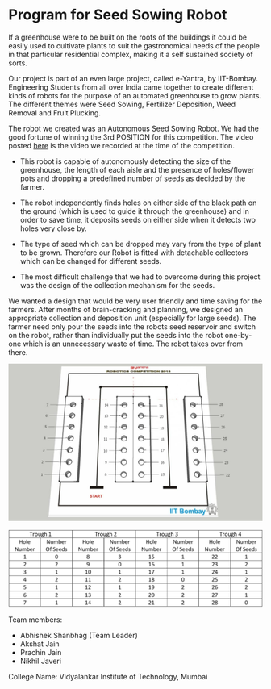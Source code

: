# Program for Seed Sowing Robot

If a greenhouse were to be built on the roofs of the buildings it could be easily used to cultivate plants to suit the gastronomical needs of the people in that particular residential complex, making it a self sustained society of sorts.

Our project is part of an even large project, called e-Yantra, by IIT-Bombay. Engineering Students from all over India came together to create different kinds of robots for the purpose of an automated greenhouse to grow plants. The different themes were Seed Sowing, Fertilizer Deposition, Weed Removal and Fruit Plucking.

The robot we created was an Autonomous Seed Sowing Robot. We had the good fortune of winning the 3rd POSITION for this competition. 
The video posted [here](https://www.youtube.com/watch?v=5I3N8_3ZETE&feature=youtu.be) is the video we recorded at the time of the competition.

* This robot is capable of autonomously detecting the size of the greenhouse, the length of each aisle and the presence of holes/flower pots and dropping a predefined number of seeds as decided by the farmer.

* The robot independently finds holes on either side of the black path on the ground (which is used to guide it through the greenhouse) and in order to save time, it deposits seeds on either side when it detects two holes very close by.

* The type of seed which can be dropped may vary from the type of plant to be grown. Therefore our Robot is fitted with detachable collectors which can be changed for different seeds. 

* The most difficult challenge that we had to overcome during this project was the design of the collection mechanism for the seeds.

We wanted a design that would be very user friendly and time saving for the farmers. After months of brain-cracking and planning, we designed an appropriate collection and deposition unit (especially for large seeds). The farmer need only pour the seeds into the robots seed reservoir and switch on the robot, rather than individually put the seeds into the robot one-by-one which is an unnecessary waste of time. The robot takes over from there.

![Arena Design](https://github.com/akshatbjain/Autonomous-Seed-Sowing-Robot-for-Urban-Greenhouses/blob/master/Robot%20Arena.jpg)

![Sample Configuration Table](https://github.com/akshatbjain/Autonomous-Seed-Sowing-Robot-for-Urban-Greenhouses/blob/master/Sample%20Configuration%20Table.jpg)

Team members: 
* Abhishek Shanbhag (Team Leader)
* Akshat Jain
* Prachin Jain
* Nikhil Javeri

College Name: Vidyalankar Institute of Technology, Mumbai
